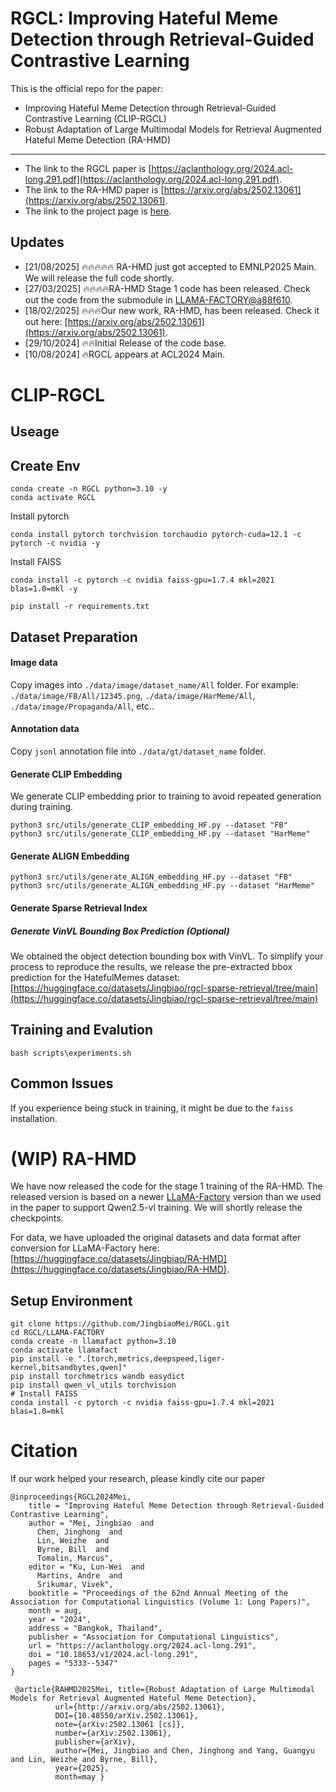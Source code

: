 # RGCL: Improving Hateful Meme Detection through Retrieval-Guided Contrastive Learning


This is the official repo for the paper: 
- Improving Hateful Meme Detection through Retrieval-Guided Contrastive Learning (CLIP-RGCL)
- Robust Adaptation of Large Multimodal Models for Retrieval Augmented Hateful Meme Detection (RA-HMD)
----
- The link to the RGCL paper is [https://aclanthology.org/2024.acl-long.291.pdf](https://aclanthology.org/2024.acl-long.291.pdf).
- The link to the RA-HMD paper is [https://arxiv.org/abs/2502.13061](https://arxiv.org/abs/2502.13061).
- The link to the project page is [here](https://rgclmm.github.io/).


## Updates
- [21/08/2025] 🔥🔥🔥🔥🔥 RA-HMD just got accepted to EMNLP2025 Main. We will release the full code shortly.
- [27/03/2025] 🔥🔥🔥🔥RA-HMD Stage 1 code has been released. Check out the code from the submodule in [LLAMA-FACTORY@a88f610](https://github.com/JingbiaoMei/LLaMA-Factory-LMM-RGCL/tree/a88f610e9fa46d1ef1669c5dbc39ee9008f95c21).
- [18/02/2025] 🔥🔥🔥Our new work, RA-HMD, has been released. Check it out here: [https://arxiv.org/abs/2502.13061](https://arxiv.org/abs/2502.13061).
- [29/10/2024] 🔥🔥Initial Release of the code base.
- [10/08/2024] 🔥RGCL appears at ACL2024 Main.


# CLIP-RGCL
Useage
--------------------
## Create Env
```shell
conda create -n RGCL python=3.10 -y
conda activate RGCL
```

Install pytorch
```
conda install pytorch torchvision torchaudio pytorch-cuda=12.1 -c pytorch -c nvidia -y
```

Install FAISS
```
conda install -c pytorch -c nvidia faiss-gpu=1.7.4 mkl=2021 blas=1.0=mkl -y
```

```
pip install -r requirements.txt
```


Dataset Preparation 
--------------------
#### Image data
Copy images into `./data/image/dataset_name/All` folder.
For example: `./data/image/FB/All/12345.png`, `./data/image/HarMeme/All`, `./data/image/Propaganda/All`, etc..
#### Annotation data
Copy `jsonl` annotation file into `./data/gt/dataset_name` folder.

#### Generate CLIP Embedding
We generate CLIP embedding prior to training to avoid repeated generation during training.

```shell
python3 src/utils/generate_CLIP_embedding_HF.py --dataset "FB"
python3 src/utils/generate_CLIP_embedding_HF.py --dataset "HarMeme"

```

#### Generate ALIGN Embedding
```shell
python3 src/utils/generate_ALIGN_embedding_HF.py --dataset "FB"
python3 src/utils/generate_ALIGN_embedding_HF.py --dataset "HarMeme"

```

#### Generate Sparse Retrieval Index
##### Generate VinVL Bounding Box Prediction (Optional)
We obtained the object detection bounding box with VinVL. To simplify your process to reproduce the results, we release the pre-extracted bbox prediction for the HatefulMemes dataset: [https://huggingface.co/datasets/Jingbiao/rgcl-sparse-retrieval/tree/main](https://huggingface.co/datasets/Jingbiao/rgcl-sparse-retrieval/tree/main)  


Training and Evalution 
--------------------
```
bash scripts\experiments.sh
```

## Common Issues
If you experience being stuck in training, it might be due to the `faiss` installation. 




# (WIP) RA-HMD
We have now released the code for the stage 1 training of the RA-HMD. The released version is based on a newer [LLaMA-Factory](https://github.com/hiyouga/LLaMA-Factory) version than we used in the paper to support Qwen2.5-vl training. We will shortly release the checkpoints. 

For data, we have uploaded the original datasets and data format after conversion for LLaMA-Factory here: [https://huggingface.co/datasets/Jingbiao/RA-HMD](https://huggingface.co/datasets/Jingbiao/RA-HMD). 

## Setup Environment 
```
git clone https://github.com/JingbiaoMei/RGCL.git
cd RGCL/LLAMA-FACTORY
conda create -n llamafact python=3.10
conda activate llamafact
pip install -e ".[torch,metrics,deepspeed,liger-kernel,bitsandbytes,qwen]"
pip install torchmetrics wandb easydict
pip install qwen_vl_utils torchvision
# Install FAISS
conda install -c pytorch -c nvidia faiss-gpu=1.7.4 mkl=2021 blas=1.0=mkl
```


# Citation
If our work helped your research, please kindly cite our paper
```
@inproceedings{RGCL2024Mei,
    title = "Improving Hateful Meme Detection through Retrieval-Guided Contrastive Learning",
    author = "Mei, Jingbiao  and
      Chen, Jinghong  and
      Lin, Weizhe  and
      Byrne, Bill  and
      Tomalin, Marcus",
    editor = "Ku, Lun-Wei  and
      Martins, Andre  and
      Srikumar, Vivek",
    booktitle = "Proceedings of the 62nd Annual Meeting of the Association for Computational Linguistics (Volume 1: Long Papers)",
    month = aug,
    year = "2024",
    address = "Bangkok, Thailand",
    publisher = "Association for Computational Linguistics",
    url = "https://aclanthology.org/2024.acl-long.291",
    doi = "10.18653/v1/2024.acl-long.291",
    pages = "5333--5347"
}

 @article{RAHMD2025Mei, title={Robust Adaptation of Large Multimodal Models for Retrieval Augmented Hateful Meme Detection},
          url={http://arxiv.org/abs/2502.13061},
          DOI={10.48550/arXiv.2502.13061},
          note={arXiv:2502.13061 [cs]},
          number={arXiv:2502.13061},
          publisher={arXiv},
          author={Mei, Jingbiao and Chen, Jinghong and Yang, Guangyu and Lin, Weizhe and Byrne, Bill},
          year={2025},
          month=may }



```
